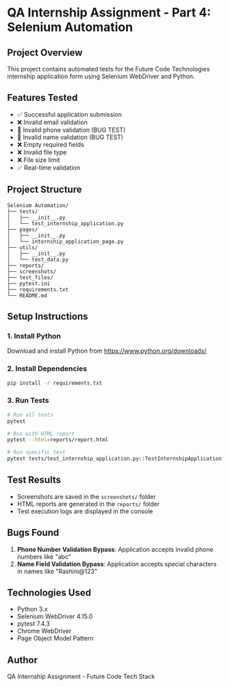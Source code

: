 # QA Internship Assignment - Part 4: Selenium Automation

## Project Overview
This project contains automated tests for the Future Code Technologies internship application form using Selenium WebDriver and Python.

## Features Tested
- ✅ Successful application submission
- ❌ Invalid email validation
- 🐛 Invalid phone validation (BUG TEST)
- 🐛 Invalid name validation (BUG TEST)
- ❌ Empty required fields
- ❌ Invalid file type
- ❌ File size limit
- ✅ Real-time validation

## Project Structure
```
Selenium Automation/
├── tests/
│   ├── __init__.py
│   └── test_internship_application.py
├── pages/
│   ├── __init__.py
│   └── internship_application_page.py
├── utils/
│   ├── __init__.py
│   └── test_data.py
├── reports/
├── screenshots/
├── test_files/
├── pytest.ini
├── requirements.txt
└── README.md
```

## Setup Instructions

### 1. Install Python
Download and install Python from https://www.python.org/downloads/

### 2. Install Dependencies
```bash
pip install -r requirements.txt
```

### 3. Run Tests
```bash
# Run all tests
pytest

# Run with HTML report
pytest --html=reports/report.html

# Run specific test
pytest tests/test_internship_application.py::TestInternshipApplication::test_successful_application_submission -v
```

## Test Results
- Screenshots are saved in the `screenshots/` folder
- HTML reports are generated in the `reports/` folder
- Test execution logs are displayed in the console

## Bugs Found
1. **Phone Number Validation Bypass**: Application accepts invalid phone numbers like "abc"
2. **Name Field Validation Bypass**: Application accepts special characters in names like "Rashini@123"

## Technologies Used
- Python 3.x
- Selenium WebDriver 4.15.0
- pytest 7.4.3
- Chrome WebDriver
- Page Object Model Pattern

## Author
QA Internship Assignment - Future Code Tech Stack

